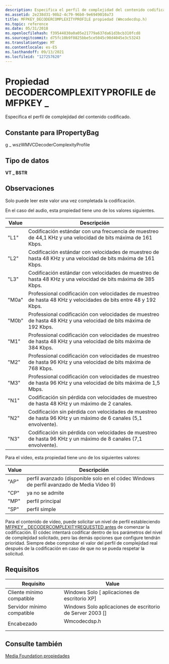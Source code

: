 ```yaml
---
description: Especifica el perfil de complejidad del contenido codificado.
ms.assetid: 2e238d31-98b2-4c79-96b0-9e6949010a73
title: MFPKEY_DECODERCOMPLEXITYPROFILE propiedad (Wmcodecdsp.h)
ms.topic: reference
ms.date: 05/31/2018
ms.openlocfilehash: f39544830a0a05e21779a637da61d3bcb310fcd8
ms.sourcegitcommit: d75fc10b9f0825bbe5ce5045c90d4045e3c53243
ms.translationtype: MT
ms.contentlocale: es-ES
ms.lasthandoff: 09/13/2021
ms.locfileid: "127257620"
---
```

# <a name="mfpkey_decodercomplexityprofile-property"></a>Propiedad DECODERCOMPLEXITYPROFILE de MFPKEY \_

Especifica el perfil de complejidad del contenido codificado.

## <a name="constant-for-ipropertybag"></a>Constante para IPropertyBag

g \_ wszWMVCDecoderComplexityProfile

## <a name="data-type"></a>Tipo de datos

**VT \_ BSTR**

## <a name="remarks"></a>Observaciones

Solo puede leer este valor una vez completada la codificación.

En el caso del audio, esta propiedad tiene uno de los valores siguientes.



| Value | Descripción                                                                                    |
|-------|------------------------------------------------------------------------------------------------|
| "L1"  | Codificación estándar con una frecuencia de muestreo de 44,1 KHz y una velocidad de bits máxima de 161 Kbps.         |
| "L2"  | Codificación estándar con velocidades de muestreo de hasta 48 KHz y una velocidad de bits máxima de 161 Kbps.         |
| "L3"  | Codificación estándar con velocidades de muestreo de hasta 48 KHz y una velocidad de bits máxima de 385 Kbps.         |
| "M0a" | Professional codificación con velocidades de muestreo de hasta 48 KHz y velocidades de bits entre 48 y 192 Kbps.  |
| "M0b" | Professional codificación con velocidades de muestreo de hasta 48 KHz y una velocidad de bits máxima de 192 Kbps.      |
| "M1"  | Professional codificación con velocidades de muestreo de hasta 48 KHz y una velocidad de bits máxima de 384 Kbps.      |
| "M2"  | Professional codificación con velocidades de muestreo de hasta 96 KHz y una velocidad de bits máxima de 768 Kbps.      |
| "M3"  | Professional codificación con velocidades de muestreo de hasta 96 KHz y una velocidad de bits máxima de 1,5 Mbps.      |
| "N1"  | Codificación sin pérdida con velocidades de muestreo de hasta 48 KHz y un máximo de 2 canales.                |
| "N2"  | Codificación sin pérdida con velocidades de muestreo de hasta 96 KHz y un máximo de 6 canales (5,1 envolvente). |
| "N3"  | Codificación sin pérdida con velocidades de muestreo de hasta 96 KHz y un máximo de 8 canales (7,1 envolvente). |



 

Para el vídeo, esta propiedad tiene uno de los siguientes valores:



| Value | Descripción                                                                       |
|-------|-----------------------------------------------------------------------------------|
| "AP"  | perfil avanzado (disponible solo en el códec Windows de perfil avanzado de Media Video 9) |
| "CP"  | ya no se admite                                                               |
| "MP"  | perfil principal                                                                      |
| "SP"  | perfil simple                                                                    |



 

Para el contenido de vídeo, puede solicitar un nivel de perfil estableciendo [MFPKEY \_ DECODERCOMPLEXITYREQUESTED antes](mfpkey-decodercomplexityrequestedproperty.md) de comenzar la codificación. El códec intentará codificar dentro de los parámetros del nivel de complejidad solicitado, pero las demás opciones que configure tendrán prioridad. Siempre debe comprobar el valor del perfil de complejidad real después de la codificación en caso de que no se pueda respetar la solicitud.

## <a name="requirements"></a>Requisitos



| Requisito | Value |
|-------------------------------------|-----------------------------------------------------------------------------------------|
| Cliente mínimo compatible<br/> | Windows Solo \[ aplicaciones de escritorio XP\]<br/>                                             |
| Servidor mínimo compatible<br/> | Windows Solo aplicaciones de escritorio de Server 2003 \[\]<br/>                                    |
| Encabezado<br/>                   | <dl> <dt>Wmcodecdsp.h</dt> </dl> |



## <a name="see-also"></a>Consulte también

<dl> <dt>

[Media Foundation propiedades](media-foundation-properties.md)
</dt> </dl>

 

 




